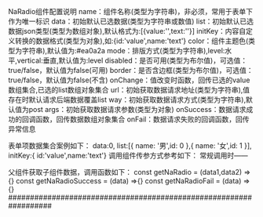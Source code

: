 NaRadio组件配置说明
name：组件名称(类型为字符串)，非必须，常用于表单下作为唯一标识
data：初始默认已选数据(类型为字符串或数值)
list：初始默认已选数据json类型(类型为数组对象),默认格式为:[{value:'',text:''}]
initKey：内容自定义转换的数据格式(类型为对象),如:{id:'value',name:'text'}
color：组件主题色(类型为字符串),默认值为:#ea0a2a
mode：排版方式(类型为字符串),level:水平,vertical:垂直,默认值为:level
disabled：是否可用(类型为布尔值)，可选值：true/false，默认值为false(可用)
border：是否含边框(类型为布尔值)，可选值：true/false，默认值为false(不含)
onChange：值改变时函数，回传已选的value数组集合,已选的list数组对象集合
url：初始获取数据请求地址(类型为字符串),值存在时默认请求后端数据覆盖list
way：初始获取数据请求方式(类型为字符串),默认值为post
args：初始获取数据请求参数(类型为对象)
onSuccess：数据请求成功的回调函数，回传数据数组对象集合
onFail：数据请求失败的回调函数，回传异常信息

表单项数据集合案例如下：
data:0,
list:[{ name: '男',id: 0 },{ name: '女',id: 1 }],
initKey:{ id:'value',name:'text'}
调用组件传参方式参考如下：
常规调用时——
<NaRadio :data="data" :list="list" :initKey="initKey" :color="color" :mode="mode" :disabled="disabled" :onChange="getNaRadio"></NaRadio>
<NaRadio :data="data" :url="url" :args="args" :onChange="getNaRadio" :onSuccess="getNaRadioSuccess" :onFail="getNaRadioFail"></NaRadio>
         
父组件获取子组件数据，调用函数如下：
const getNaRadio = (data1,data2) =>{}
const getNaRadioSuccess = (data) =>{}
const getNaRadioFail = (data) =>{}
##################################################################
   
